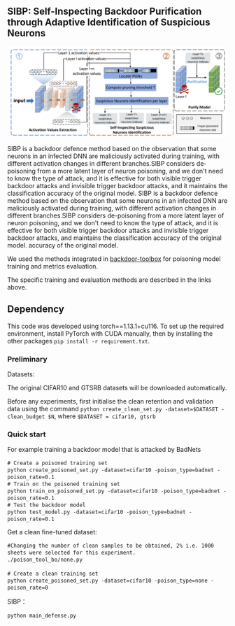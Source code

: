 ## SIBP: Self-Inspecting Backdoor Purification through Adaptive Identification of Suspicious Neurons

![image-20240819163642397](https://github.com/liminghaoya/SIBP/blob/main/data/pipline.jpg)

SIBP is a backdoor defence method based on the observation that some neurons in an infected DNN are maliciously activated during training, with different activation changes in different branches.SIBP considers de-poisoning from a more latent layer of neuron poisoning, and we don't need to know the type of attack, and it is effective for both visible trigger backdoor attacks and invisible trigger backdoor attacks, and it maintains the classification accuracy of the original model. SIBP is a backdoor defence method based on the observation that some neurons in an infected DNN are maliciously activated during training, with different activation changes in different branches.SIBP considers de-poisoning from a more latent layer of neuron poisoning, and we don't need to know the type of attack, and it is effective for both visible trigger backdoor attacks and invisible trigger backdoor attacks, and maintains the classification accuracy of the original model. accuracy of the original model.



We used the methods integrated in [backdoor-toolbox](https://github.com/vtu81/backdoor-toolbox) for poisoning model training and metrics evaluation.

The specific training and evaluation methods are described in the links above.

## Dependency

This code was developed using torch==1.13.1+cu116. To set up the required environment, install PyTorch with CUDA manually, then by installing the other packages `pip install -r requirement.txt`.

### Preliminary

Datasets:

The original CIFAR10 and GTSRB datasets will be downloaded automatically.

Before any experiments, first initialise the clean retention and validation data using the command `python create_clean_set.py -dataset=$DATASET -clean_budget $N`, where `$DATASET = cifar10, gtsrb`

### Quick start

For example training a backdoor model that is attacked by BadNets

```
# Create a poisoned training set
python create_poisoned_set.py -dataset=cifar10 -poison_type=badnet -poison_rate=0.1
# Train on the poisoned training set
python train_on_poisoned_set.py -dataset=cifar10 -poison_type=badnet -poison_rate=0.1
# Test the backdoor model
python test_model.py -dataset=cifar10 -poison_type=badnet -poison_rate=0.1
```

Get a clean fine-tuned dataset:

```
#Changing the number of clean samples to be obtained, 2% i.e. 1000 sheets were selected for this experiment.
./poison_tool_bo/none.py 

# Create a clean training set
python create_poisoned_set.py -dataset=cifar10 -poison_type=none -poison_rate=0
```

SIBP：

```
python main_defense.py
```

